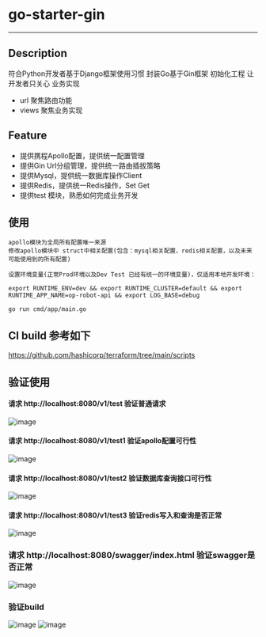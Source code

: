 # go-starter-gin
---

## Description
符合Python开发者基于Django框架使用习惯 封装Go基于Gin框架 初始化工程
让开发者只关心 业务实现

- url 聚焦路由功能
- views 聚焦业务实现

## Feature

- 提供携程Apollo配置，提供统一配置管理
- 提供Gin Url分组管理，提供统一路由插拔策略
- 提供Mysql，提供统一数据库操作Client
- 提供Redis，提供统一Redis操作，Set Get
- 提供test 模块，熟悉如何完成业务开发

## 使用
```
apollo模块为全局所有配置唯一来源
修改apollo模块中 struct中相关配置(包含：mysql相关配置，redis相关配置，以及未来可能使用到的所有配置)

设置环境变量(正常Prod环境以及Dev Test 已经有统一的环境变量)，仅适用本地开发环境：

export RUNTIME_ENV=dev && export RUNTIME_CLUSTER=default && export RUNTIME_APP_NAME=op-robot-api && export LOG_BASE=debug

go run cmd/app/main.go 
```

## CI build 参考如下
https://github.com/hashicorp/terraform/tree/main/scripts

## 验证使用
#### 请求 http://localhost:8080/v1/test 验证普通请求
![image](https://user-images.githubusercontent.com/81603118/113645745-0a8c9180-96ba-11eb-8c44-1e9e5fc4aa6c.png)

#### 请求 http://localhost:8080/v1/test1 验证apollo配置可行性
![image](https://user-images.githubusercontent.com/81603118/113645881-47588880-96ba-11eb-8786-e1cc1057943e.png)

#### 请求 http://localhost:8080/v1/test2 验证数据库查询接口可行性
![image](https://user-images.githubusercontent.com/81603118/113648966-24c96e00-96c0-11eb-89b8-3a93b0f31ca7.png)

#### 请求 http://localhost:8080/v1/test3 验证redis写入和查询是否正常
![image](https://user-images.githubusercontent.com/81603118/113668218-7e439400-96e4-11eb-8f82-b8981e6d32f7.png)

### 请求 http://localhost:8080/swagger/index.html 验证swagger是否正常
![image](https://user-images.githubusercontent.com/81603118/114156869-9b32ce00-9955-11eb-821c-3e184e077886.png)

### 验证build
![image](https://user-images.githubusercontent.com/81603118/114799570-7792dc00-9dca-11eb-943a-9b74c1b531d2.png)
![image](https://user-images.githubusercontent.com/81603118/114799627-a6a94d80-9dca-11eb-90a4-f531a64331a9.png)





